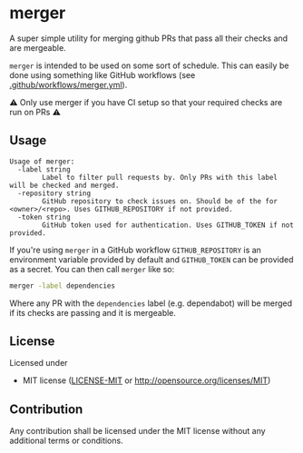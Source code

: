 # merger

A super simple utility for merging github PRs that pass all their checks and are
mergeable.

`merger` is intended to be used on some sort of schedule. This can easily be
done using something like GitHub workflows (see
[.github/workflows/merger.yml](.github/workflows/merger.yml)).

:warning: Only use merger if you have CI setup so that your required checks are
run on PRs :warning:

## Usage

```
Usage of merger:
  -label string
    	Label to filter pull requests by. Only PRs with this label will be checked and merged.
  -repository string
    	GitHub repository to check issues on. Should be of the for <owner>/<repo>. Uses GITHUB_REPOSITORY if not provided.
  -token string
    	GitHub token used for authentication. Uses GITHUB_TOKEN if not provided.
```

If you're using `merger` in a GitHub workflow `GITHUB_REPOSITORY` is an
environment variable provided by default and `GITHUB_TOKEN` can be provided as a
secret. You can then call `merger` like so:

``` bash
merger -label dependencies
```

Where any PR with the `dependencies` label (e.g. dependabot) will be merged if
its checks are passing and it is mergeable.

## License

Licensed under

 * MIT license
   ([LICENSE-MIT](LICENSE-MIT) or http://opensource.org/licenses/MIT)

## Contribution

Any contribution shall be licensed under the MIT license without any additional
terms or conditions.